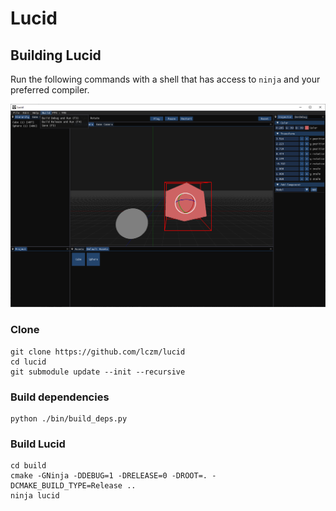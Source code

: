 # Lucid

## Building Lucid
Run the following commands with a shell that has access to `ninja` and your preferred compiler.

![Lucid](https://github.com/lczm/lucid/blob/main/bin/image.png)

### Clone
```
git clone https://github.com/lczm/lucid
cd lucid
git submodule update --init --recursive
```

### Build dependencies
```
python ./bin/build_deps.py
```

### Build Lucid
```
cd build
cmake -GNinja -DDEBUG=1 -DRELEASE=0 -DROOT=. -DCMAKE_BUILD_TYPE=Release ..
ninja lucid
```
